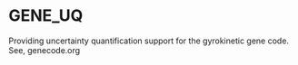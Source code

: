 # GENE_UQ
Providing uncertainty quantification support for the gyrokinetic gene code. See, genecode.org
